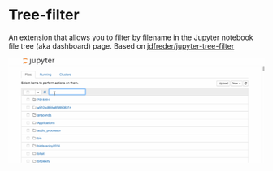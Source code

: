 Tree-filter
===========

An extension that allows you to filter by filename in the Jupyter notebook file tree (aka dashboard) page.
Based on [jdfreder/jupyter-tree-filter](https://github.com/jdfreder/jupyter-tree-filter)

![](demo.gif)

